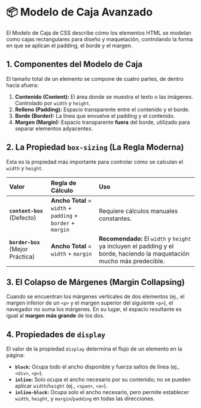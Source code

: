 # 📦 Modelo de Caja Avanzado

El Modelo de Caja de CSS describe cómo los elementos HTML se modelan como cajas rectangulares para diseño y maquetación, controlando la forma en que se aplican el padding, el borde y el margen.

## 1. Componentes del Modelo de Caja

El tamaño total de un elemento se compone de cuatro partes, de dentro hacia afuera:

1.  **Contenido (Content):** El área donde se muestra el texto o las imágenes. Controlado por `width` y `height`.
2.  **Relleno (Padding):** Espacio transparente entre el contenido y el borde.
3.  **Borde (Border):** La línea que envuelve el padding y el contenido.
4.  **Margen (Margin):** Espacio transparente **fuera** del borde, utilizado para separar elementos adyacentes.

## 2. La Propiedad `box-sizing` (La Regla Moderna)

Esta es la propiedad más importante para controlar cómo se calculan el `width` y `height`.

| Valor | Regla de Cálculo | Uso |
| :--- | :--- | :--- |
| **`content-box`** (Defecto) | **Ancho Total** = `width` + `padding` + `border` + `margin` | Requiere cálculos manuales constantes. |
| **`border-box`** (Mejor Práctica) | **Ancho Total** = `width` + `margin` | **Recomendado:** El `width` y `height` ya incluyen el padding y el borde, haciendo la maquetación mucho más predecible. |

## 3. El Colapso de Márgenes (Margin Collapsing)

Cuando se encuentran los márgenes verticales de dos elementos (ej., el margen inferior de un `<p>` y el margen superior del siguiente `<p>`), el navegador no suma los márgenes. En su lugar, el espacio resultante es igual al **margen más grande** de los dos.

## 4. Propiedades de `display`

El valor de la propiedad `display` determina el flujo de un elemento en la página:

* **`block`:** Ocupa todo el ancho disponible y fuerza saltos de línea (ej., `<div>`, `<p>`).
* **`inline`:** Solo ocupa el ancho necesario por su contenido; no se pueden aplicar `width`/`height` (ej., `<span>`, `<a>`).
* **`inline-block`:** Ocupa solo el ancho necesario, pero permite establecer `width`, `height`, y `margin`/`padding` en todas las direcciones.